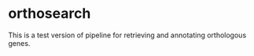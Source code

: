 # orthosearch
This is a test version of pipeline for retrieving and annotating orthologous genes.  
